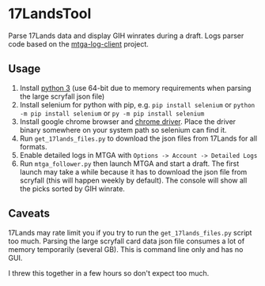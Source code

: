 # 17LandsTool
Parse 17Lands data and display GIH winrates during a draft. Logs parser code based on the [mtga-log-client](https://github.com/rconroy293/mtga-log-client) project.

## Usage
1. Install [python 3](https://www.python.org/) (use 64-bit due to memory requirements when parsing the large scryfall json file)
2. Install selenium for python with pip, e.g. `pip install selenium` or `python -m pip install selenium` or `py -m pip install selenium`
3. Install google chrome browser and [chrome driver](https://chromedriver.chromium.org/). Place the driver binary somewhere on your system path so selenium can find it.
4. Run `get_17lands_files.py` to download the json files from 17Lands for all formats.
5. Enable detailed logs in MTGA with `Options -> Account -> Detailed Logs`
6. Run `mtga_follower.py` then launch MTGA and start a draft. The first launch may take a while because it has to download the json file from scryfall (this will happen weekly by default). The console will show all the picks sorted by GIH winrate.

## Caveats
17Lands may rate limit you if you try to run the `get_17lands_files.py` script too much. Parsing the large scryfall card data json file consumes a lot of memory temporarily (several GB). This is command line only and has no GUI.

I threw this together in a few hours so don't expect too much.
